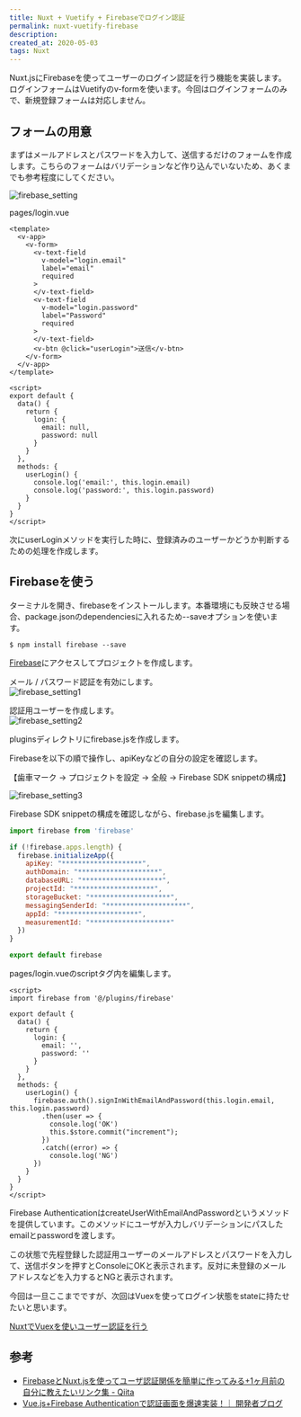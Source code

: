 ```yaml
---
title: Nuxt + Vuetify + Firebaseでログイン認証
permalink: nuxt-vuetify-firebase
description: 
created_at: 2020-05-03
tags: Nuxt
---
```


Nuxt.jsにFirebaseを使ってユーザーのログイン認証を行う機能を実装します。ログインフォームはVuetifyのv-formを使います。今回はログインフォームのみで、新規登録フォームは対応しません。

## フォームの用意
まずはメールアドレスとパスワードを入力して、送信するだけのフォームを作成します。こちらのフォームはバリデーションなど作り込んでいないため、あくまでも参考程度にしてください。

![firebase_setting](./images/firebase_setting.png)

pages/login.vue
```vue
<template>
  <v-app>
    <v-form>
      <v-text-field
        v-model="login.email"
        label="email"
        required
      >
      </v-text-field>
      <v-text-field
        v-model="login.password"
        label="Password"
        required
      >
      </v-text-field>
      <v-btn @click="userLogin">送信</v-btn>
    </v-form>
  </v-app>
</template>

<script>
export default {
  data() {
    return {
      login: {
        email: null,
        password: null
      }
    }
  },
  methods: {
    userLogin() {
      console.log('email:', this.login.email)
      console.log('password:', this.login.password)
    }
  }
}
</script>
```

次にuserLoginメソッドを実行した時に、登録済みのユーザーかどうか判断するための処理を作成します。

## Firebaseを使う
ターミナルを開き、firebaseをインストールします。本番環境にも反映させる場合、package.jsonのdependenciesに入れるため--saveオプションを使います。
```
$ npm install firebase --save
```
  
[Firebase](https://console.firebase.google.com/u/0/)にアクセスしてプロジェクトを作成します。
  
メール / パスワード認証を有効にします。  
![firebase_setting1](./images/firebase_setting1.png)
  
認証用ユーザーを作成します。  
![firebase_setting2](./images/firebase_setting2.png)
  
pluginsディレクトリにfirebase.jsを作成します。
  
Firebaseを以下の順で操作し、apiKeyなどの自分の設定を確認します。
  
【歯車マーク -> プロジェクトを設定 -> 全般 -> Firebase SDK snippetの構成】
  
![firebase_setting3](./images/firebase_setting3.png)
  
Firebase SDK snippetの構成を確認しながら、firebase.jsを編集します。
  
```js
import firebase from 'firebase'

if (!firebase.apps.length) {
  firebase.initializeApp({
    apiKey: "********************",
    authDomain: "********************",
    databaseURL: "********************",
    projectId: "********************",
    storageBucket: "********************",
    messagingSenderId: "********************",
    appId: "********************",
    measurementId: "********************"
  })
}

export default firebase
```
  
pages/login.vueのscriptタグ内を編集します。
```vue
<script>
import firebase from '@/plugins/firebase'

export default {
  data() {
    return {
      login: {
        email: '',
        password: ''
      }
    }
  },
  methods: {
    userLogin() {
      firebase.auth().signInWithEmailAndPassword(this.login.email, this.login.password)
        .then(user => {
          console.log('OK')
          this.$store.commit("increment");
        })
        .catch((error) => {
          console.log('NG')
      })
    }
  }
}
</script>
```

Firebase AuthenticationはcreateUserWithEmailAndPasswordというメソッドを提供しています。このメソッドにユーザが入力しバリデーションにパスしたemailとpasswordを渡します。
  
この状態で先程登録した認証用ユーザーのメールアドレスとパスワードを入力して、送信ボタンを押すとConsoleにOKと表示されます。反対に未登録のメールアドレスなどを入力するとNGと表示されます。
  
今回は一旦ここまでですが、次回はVuexを使ってログイン状態をstateに持たせたいと思います。

[NuxtでVuexを使いユーザー認証を行う](./nuxt-vuetify-firebase)
  
## 参考
- [FirebaseとNuxt.jsを使ってユーザ認証関係を簡単に作ってみる+1ヶ月前の自分に教えたいリンク集 - Qiita](https://qiita.com/redshoga/items/da5c0e247e0df314a257)
- [Vue.js+Firebase Authenticationで認証画面を爆速実装！｜ 開発者ブログ](https://www.isoroot.jp/blog/2451/)
